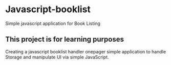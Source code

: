 # Javascript-booklist
Simple javascript application for Book Listing

## This project is for learning purposes

Creating a javascript booklist handler onepager simple application to handle Storage and manipulate UI via simple JavaScript.
